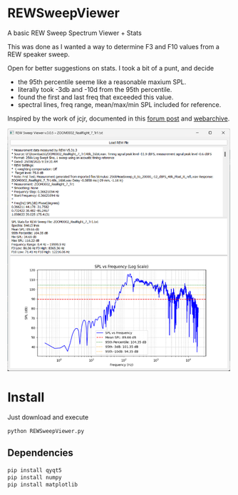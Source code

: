 # REWSweepViewer
A basic REW Sweep Spectrum Viewer + Stats

This was done as I wanted a way to determine F3 and F10 values from a REW speaker sweep.

Open for better suggestions on stats. I took a bit of a punt, and decide
- the 95th percentile seeme like a reasonable maxium SPL.
- literally took -3db and -10d from the 95th percentile.
- found the first and last freq that exceeded this value.
- spectral lines, freq range, mean/max/min SPL included for reference.

Inspired by the work of jcjr, documented in this [forum post](https://gearspace.com/board/studio-building-acoustics/998689-frequency-response-stats-calculator.html) and [webarchive](http://web.archive.org/web/20160912193103/http://errnum.com/html/frstatscalc.html).

<img src="https://github.com/pac-71/REWSweepViewer/blob/0cf65df7e184b1397a07e49250c040b761e7518a/REWSweepViewer.v.0.0.5%20Screenshot.png" width="500">

# Install
Just download and execute
```
python REWSweepViewer.py
```
## Dependencies
```
pip install qyqt5
pip install numpy
pip install matplotlib
```
